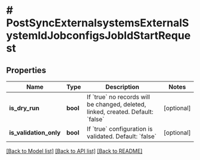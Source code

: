 # # PostSyncExternalsystemsExternalSystemIdJobconfigsJobIdStartRequest

## Properties

Name | Type | Description | Notes
------------ | ------------- | ------------- | -------------
**is_dry_run** | **bool** | If &#x60;true&#x60; no records will be changed, deleted, linked, created. Default: &#x60;false&#x60; | [optional]
**is_validation_only** | **bool** | If &#x60;true&#x60; configuration is validated. Default: &#x60;false&#x60; | [optional]

[[Back to Model list]](../../README.md#models) [[Back to API list]](../../README.md#endpoints) [[Back to README]](../../README.md)
